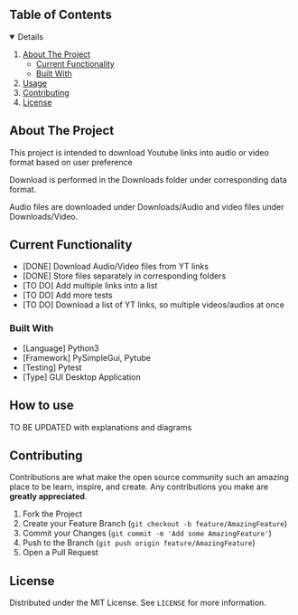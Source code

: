 <!-- TABLE OF CONTENTS -->
  <summary><h2 style="display: inline-block">Table of Contents</h2></summary>
  <details open="open">
  <ol>
    <li>
      <a href="#about-the-project">About The Project</a>
      <ul>
	    <li><a href="#current-functionality">Current Functionality</a></li>
        <li><a href="#built-with">Built With</a></li>
      </ul>
    </li>
    <li><a href="#usage">Usage</a></li>
    <li><a href="#contributing">Contributing</a></li>
    <li><a href="#license">License</a></li>
  </ol>
</details>



<!-- ABOUT THE PROJECT -->
## About The Project

<p>This project is intended to download Youtube links into audio or video format based on user preference</p>
<p>Download is performed in the Downloads folder under corresponding data format.</p>
Audio files are downloaded under Downloads/Audio and video files under Downloads/Video.

## Current Functionality

* [DONE]  Download Audio/Video files from YT links
* [DONE]  Store files separately in corresponding folders
* [TO DO] Add multiple links into a list
* [TO DO] Add more tests
* [TO DO] Download a list of YT links, so multiple videos/audios at once


### Built With

* [Language] Python3
* [Framework] PySimpleGui, Pytube
* [Testing] Pytest
* [Type] GUI Desktop Application

<!-- USAGE EXAMPLES -->
## How to use

TO BE UPDATED with explanations and diagrams

<!-- CONTRIBUTING -->
## Contributing

Contributions are what make the open source community such an amazing place to be learn, inspire, and create. Any contributions you make are **greatly appreciated**.

1. Fork the Project
2. Create your Feature Branch (`git checkout -b feature/AmazingFeature`)
3. Commit your Changes (`git commit -m 'Add some AmazingFeature'`)
4. Push to the Branch (`git push origin feature/AmazingFeature`)
5. Open a Pull Request

<!-- LICENSE -->
## License

Distributed under the MIT License. See `LICENSE` for more information.